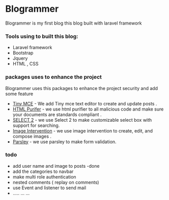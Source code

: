 # Blogrammer

Blogrammer is my first blog this blog  built with laravel framework


### Tools using to built this blog:
  - Laravel framework 
  - Bootstrap
  - Jquery
  - HTML , CSS


### packages uses to enhance the project 

Blogrammer uses this packages to enhance the project security and add some feature 

* [Tiny MCE](https://tinymce.com) -  We add Tiny mce text editor to create and update posts .
* [HTML Purifer](http://htmlpurifier.org/) -  we use html purifier to all malicious code and make sure your documents are standards compliant .
* [SELECT 2](https://select2.org/) -  we use Select 2 to make customizable select box with support for searching.
*  [Image Intervention](http://image.intervention.io/) -  we use image intervention  to create, edit, and compose images . 
 *  [Parsley](http://parsleyjs.org/) -  we use parsley  to make form validation.

### todo

- add user name and image to posts -done
- add the categories to navbar
- make multi role authentication 
- nested comments ( replay on comments)
- use  Event and listener to send mail
- ..... ... ... 



